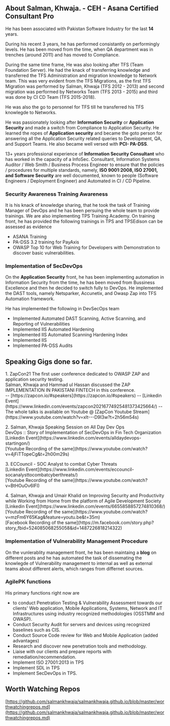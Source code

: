 
##  About Salman, Khwaja. - CEH - Asana Certified Consultant Pro

He has been associated with Pakistan Software Industry for the last **14** years. 

During his recent 3 years, he has performed consistantly on performingly levels. He has been moved from the time, when QA department was in trenches (around 2011) and has moved to Compliance. 

During the same time frame, He was also looking after TFS (Team Foundation Server). He had the knack of transferring knowledge and transferred the  TFS Administration and migration knowledge to Network team. This was very evident from the TFS Migrations, as the first TFS Migration was performed by Salman, Khwaja (TFS 2012 - 2013) and second migration was performed by Networks Team (TFS 2013 - 2015) and third was done by CI CD Team (TFS 2015-2018). 

He was also the go to personnel for TFS till he transferred his TFS knowlegde to Networks.

He was passionately looking after **Information Security** or **Application Security** and made a switch from Compliance to Application Security. He learned the ropes of **Application security** and became the goto person for answering all the Application Security related queries to Development, QA, and Support Teams. He also became well versed with **PCI- PA-DSS**. 

13+ years professional experience of **Information Security Consultant** who has worked in the capacity of a InfoSec. Consultant, Information Systems Auditor / Web Smith / Business Process Engineer to ensure that the policies / procedures for multiple standards, namely, **ISO 9001:2008, ISO 27001, and Software Security** are well documented, known to people (Software Engineers / Deployment Engineer) and Automated in CI / CD Pipeline. 

### Security Awareness Training Awareness  
It is his knack of knowledge sharing, that he took the task of Training Manager of DevOps and he has been persuing the whole team to provide trainings. We are also implementing TPS Training Academy. On training front, he has provided the following trainings in TPS and TPSEdison can be assessed as evidence

- ASANA Training
- PA-DSS 3.2 training for PayAxis
- OWASP Top 10 for Web Training for Developers with Demonstration to discover basic vulnerabilities.


### Implementation of SecDevOps
On the  **Application Security** front, he has been implementing automation in Information Security from the time, he has been moved from Bussiness Excellence and then he decided to switch fully to DevOps. He implemented the DAST tools, namely Netsparker, Accunetix, and Owasp Zap into TFS Automation framework. 

He has implemented the following in DevSecOps team 

- Implemented Automated DAST Scanning, Active Scanning, and Reporting of Vulnerabilities
- Implemented IIS Automated Hardening
- Implemented IIS Automated Scanning Hardening Index
- Implemented IIS 
- Implemented PA-DSS Audits


## Speaking Gigs done so far. 
<p>
1. ZapCon21 
The first user conference dedicated to OWASP ZAP and application security testing. <br>
Salman, Khwaja and Hammad ul Hassan discussed the ZAP IMPLEMENTATION IN PAKISTANI FINTECH in this conference. <br>
-- [https://zapcon.io/#speakers](https://zapcon.io/#speakers)
-- [Linkedin Event](https://www.linkedin.com/events/zapcon20216774925481373425664/)
-- The whole talks is available on Youtube @ [ZapCon Youtube Stream](https://www.youtube.com/watch?v=xlt---D9I3w?t=2h56m54s)
</p>
  
<p>  
2. Salman, Khwaja Speaking Session on All Day Dev Ops  <br>
DevOps :: Story of Implementation of SecDevOps in Fin Tech Organization <br>
[Linkedin Event](https://www.linkedin.com/events/alldaydevops-startingon/) <br>
[Youtube Recording of the same](https://www.youtube.com/watch?v=4jFiTTopeCg&t=2h00m29s)<br>
</p>

<p>
3. ECCouncil - SOC Analyst to combat Cyber Threats<br>
[Linkedin Event](https://www.linkedin.com/events/eccouncil-socanalysttocombatcyberthreats/) <br>
[Youtube Recording of the same](https://www.youtube.com/watch?v=BtHOuOv6lFI) <br>
</p>

<p>
4. Salman, Khwaja and Umair Khalid on Improving Security and Productivity while Working from Home from the platform of Agile Development Society <br>
[Linkedin Event](https://www.linkedin.com/events/6655858857274810368/) <br>
[Youtube Recording of the same](https://www.youtube.com/watch?v=mzFm6Y65Kag&feature=youtu.be&t=35m) <br>
[Facebook Recording of the same](https://m.facebook.com/story.php?story_fbid=524085068255058&id=1487226818214322) <br>
</p>

### Implementation of Vulnerability Management Procedure

On the vunlerablity management front, he has been maintaing a **blog** on different posts and he has automated the task of dissemating the knowlegde of Vulnerability management to internal as well as external teams about different alerts, which ranges from differnet sources. 

### AgilePK functions
  
His primary functions right now are 
- to conduct Penetration Testing & Vulnerability Assessment towards our clients' Web application, Mobile Applications, Systems, Network and IT Infrastructures using industry recognized methodologies (OSSTMM and OWASP).
- Conduct Security Audit for servers and devices using recognized baselines such as CIS.
- Conduct Source Code review for Web and Mobile Application (added advantages)
- Research and discover new penetration tools and methodology.
- Liaise with our clients and prepare reports with remediation/recommendation.
- Implement ISO 27001:2013 in TPS
- Implement SDL in TPS
- Implement SecDevOps in TPS.

## Worth Watching Repos
[https://github.com/salmankhwaja/salmankhwaja.github.io/blob/master/worthwatchingrepos.md](https://github.com/salmankhwaja/salmankhwaja.github.io/blob/master/worthwatchingrepos.md)

